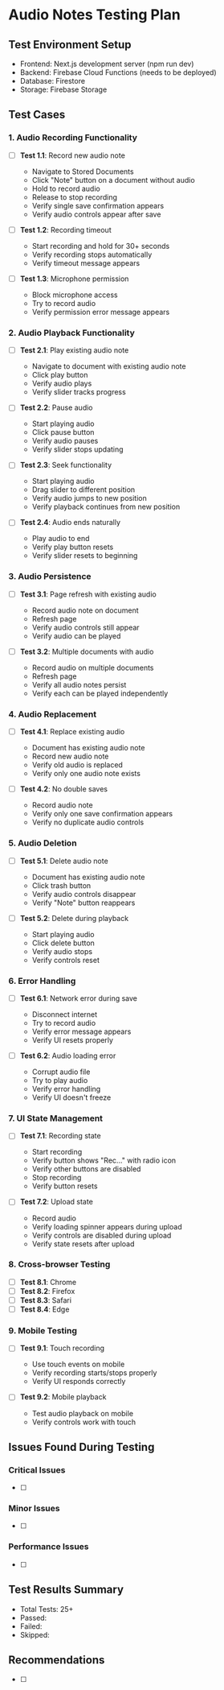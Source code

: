 # Audio Notes Testing Plan

## Test Environment Setup
- Frontend: Next.js development server (npm run dev)
- Backend: Firebase Cloud Functions (needs to be deployed)
- Database: Firestore
- Storage: Firebase Storage

## Test Cases

### 1. Audio Recording Functionality
- [ ] **Test 1.1**: Record new audio note
  - Navigate to Stored Documents
  - Click "Note" button on a document without audio
  - Hold to record audio
  - Release to stop recording
  - Verify single save confirmation appears
  - Verify audio controls appear after save

- [ ] **Test 1.2**: Recording timeout
  - Start recording and hold for 30+ seconds
  - Verify recording stops automatically
  - Verify timeout message appears

- [ ] **Test 1.3**: Microphone permission
  - Block microphone access
  - Try to record audio
  - Verify permission error message appears

### 2. Audio Playback Functionality
- [ ] **Test 2.1**: Play existing audio note
  - Navigate to document with existing audio note
  - Click play button
  - Verify audio plays
  - Verify slider tracks progress

- [ ] **Test 2.2**: Pause audio
  - Start playing audio
  - Click pause button
  - Verify audio pauses
  - Verify slider stops updating

- [ ] **Test 2.3**: Seek functionality
  - Start playing audio
  - Drag slider to different position
  - Verify audio jumps to new position
  - Verify playback continues from new position

- [ ] **Test 2.4**: Audio ends naturally
  - Play audio to end
  - Verify play button resets
  - Verify slider resets to beginning

### 3. Audio Persistence
- [ ] **Test 3.1**: Page refresh with existing audio
  - Record audio note on document
  - Refresh page
  - Verify audio controls still appear
  - Verify audio can be played

- [ ] **Test 3.2**: Multiple documents with audio
  - Record audio on multiple documents
  - Refresh page
  - Verify all audio notes persist
  - Verify each can be played independently

### 4. Audio Replacement
- [ ] **Test 4.1**: Replace existing audio
  - Document has existing audio note
  - Record new audio note
  - Verify old audio is replaced
  - Verify only one audio note exists

- [ ] **Test 4.2**: No double saves
  - Record audio note
  - Verify only one save confirmation appears
  - Verify no duplicate audio controls

### 5. Audio Deletion
- [ ] **Test 5.1**: Delete audio note
  - Document has existing audio note
  - Click trash button
  - Verify audio controls disappear
  - Verify "Note" button reappears

- [ ] **Test 5.2**: Delete during playback
  - Start playing audio
  - Click delete button
  - Verify audio stops
  - Verify controls reset

### 6. Error Handling
- [ ] **Test 6.1**: Network error during save
  - Disconnect internet
  - Try to record audio
  - Verify error message appears
  - Verify UI resets properly

- [ ] **Test 6.2**: Audio loading error
  - Corrupt audio file
  - Try to play audio
  - Verify error handling
  - Verify UI doesn't freeze

### 7. UI State Management
- [ ] **Test 7.1**: Recording state
  - Start recording
  - Verify button shows "Rec..." with radio icon
  - Verify other buttons are disabled
  - Stop recording
  - Verify button resets

- [ ] **Test 7.2**: Upload state
  - Record audio
  - Verify loading spinner appears during upload
  - Verify controls are disabled during upload
  - Verify state resets after upload

### 8. Cross-browser Testing
- [ ] **Test 8.1**: Chrome
- [ ] **Test 8.2**: Firefox
- [ ] **Test 8.3**: Safari
- [ ] **Test 8.4**: Edge

### 9. Mobile Testing
- [ ] **Test 9.1**: Touch recording
  - Use touch events on mobile
  - Verify recording starts/stops properly
  - Verify UI responds correctly

- [ ] **Test 9.2**: Mobile playback
  - Test audio playback on mobile
  - Verify controls work with touch

## Issues Found During Testing

### Critical Issues
- [ ] 

### Minor Issues
- [ ] 

### Performance Issues
- [ ] 

## Test Results Summary
- Total Tests: 25+
- Passed: 
- Failed: 
- Skipped: 

## Recommendations
- [ ] 